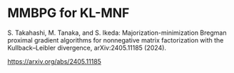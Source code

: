 # MMBPG for KL-MNF
S. Takahashi, M. Tanaka, and S. Ikeda:
Majorization-minimization Bregman proximal gradient algorithms for nonnegative matrix factorization with the Kullback–Leibler divergence,
arXiv:2405.11185 (2024).

https://arxiv.org/abs/2405.11185
